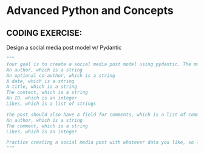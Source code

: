 # Advanced Python and Concepts

## CODING EXERCISE: 
Design a social media post model w/ Pydantic

```python
"""
Your goal is to create a social media post model using pydantic. The model should have:
An author, which is a string
An optional co-author, which is a string
A date, which is a string
A title, which is a string
The content, which is a string
An ID, which is an integer
Likes, which is a list of strings

The post should also have a field for comments, which is a list of comment models. The model should have:
An author, which is a string
The comment, which is a string
Likes, which is an integer

Practice creating a social media post with whatever data you like, so long as it compiles.
"""
```
